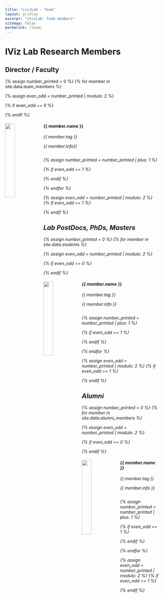 ```yaml
---
title: "ivizLab - Team"
layout: gridlay
excerpt: "iVizLab: Team members"
sitemap: false
permalink: /team/
---
```


# IViz Lab Research  Members

## Director / Faculty

{% assign number_printed = 0 %}
{% for member in site.data.team_members %}

{% assign even_odd = number_printed | modulo: 2 %}

{% if even_odd == 0 %}
<div class="row">
{% endif %}

<div class="col-sm-6 clearfix">
  <img src="{{ site.url }}{{ site.baseurl }}/images/people/{{ member.photo }}" class="img-responsive" width="25%" style="float: left" />
  <h4>{{ member.name }}</h4>
  <i>{{ member.tag }}
  
  {{ member.info}}
  <ul style="overflow: hidden">
  </ul>
</div>

{% assign number_printed = number_printed | plus: 1 %}

{% if even_odd == 1 %}
</div>
{% endif %}

{% endfor %}

{% assign even_odd = number_printed | modulo: 2 %}
{% if even_odd == 1 %}
</div>
{% endif %}




## Lab PostDocs, PhDs, Masters
{% assign number_printed = 0 %}
{% for member in site.data.students %}

{% assign even_odd = number_printed | modulo: 2 %}

{% if even_odd == 0 %}
<div class="row">
{% endif %}

<div class="col-sm-6 clearfix">

  <img src="{{ site.url }}{{ site.baseurl }}/images/people/{{ member.photo }}" class="img-responsive" width="25%" style="float: left" />
  <h4>{{ member.name }}</h4>
  <i>{{ member.tag }} 
  
  {{ member.info }} 
  <ul style="overflow: hidden">
  
  

  </ul>
</div>

{% assign number_printed = number_printed | plus: 1 %}

{% if even_odd == 1 %}
</div>
{% endif %}

{% endfor %}

{% assign even_odd = number_printed | modulo: 2 %}
{% if even_odd == 1 %}
</div>
{% endif %}

<br>

## Alumni

{% assign number_printed = 0 %}
{% for member in site.data.alumni_members %}

{% assign even_odd = number_printed | modulo: 2 %}

{% if even_odd == 0 %}
<div class="row">
{% endif %}

<div class="col-sm-6 clearfix">

  <img src="{{ site.url }}{{ site.baseurl }}/images/people/{{ member.photo }}" class="img-responsive" width="25%" style="float: left" />
  <h4>{{ member.name }}</h4>
  <i>{{ member.tag }} 
  
  {{ member.info }} 
  <ul style="overflow: hidden">
  

  </ul>
</div>

{% assign number_printed = number_printed | plus: 1 %}

{% if even_odd == 1 %}
</div>
{% endif %}

{% endfor %}

{% assign even_odd = number_printed | modulo: 2 %}
{% if even_odd == 1 %}
</div>
{% endif %}
